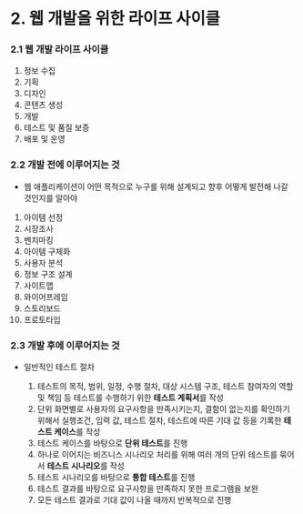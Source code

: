 # 2. 웹 개발을 위한 라이프 사이클

### 2.1 웹 개발 라이프 사이클

1. 정보 수집
2. 기획
3. 디자인
4. 콘텐츠 생성
5. 개발
6. 테스트 및 품질 보증
7. 배포 및 운영



### 2.2 개발 전에 이루어지는 것

- 웹 애플리케이션이 어떤 목적으로 누구를 위해 설계되고 향후 어떻게 발전해 나갈 것인지를 알아야

1. 아이템 선정
2. 시장조사
3. 벤치마킹
4. 아이템 구체화
5. 사용자 분석
6. 정보 구조 설계
7. 사이트맵
8. 와이어프레임
9. 스토리보드
10. 프로토타입



### 2.3 개발 후에 이루어지는 것

- 일반적인 테스트 절차

  1. 테스트의 목적, 범위, 일정, 수행 절차, 대상 시스템 구조, 테스트 참여자의 역할 및 책임 등 테스트를 수행하기 위한 **테스트 계획서**를 작성
  2. 단위 화면별로 사용자의 요구사항을 만족시키는지, 결함이 없는지를 확인하기 위해서 실행조건, 입력 값, 테스트 절차, 테스트에 따른 기대 값 등을 기록한 **테스트 케이스**를 작성
  3. 테스트 케이스를 바탕으로 **단위 테스트**를 진행
  4. 하나로 이어지는 비즈니스 시나리오 처리를 위해 여러 개의 단위 테스트를 묶어서 **테스트 시나리오**를 작성
  5. 테스트 시나리오를 바탕으로 **통합 테스트**를 진행
  6. 테스트 결과를 바탕으로 요구사항을 만족하지 못한 프로그램을 보완
  7. 모든 테스트 결과로 기대 값이 나올 때까지 반복적으로 진행

  